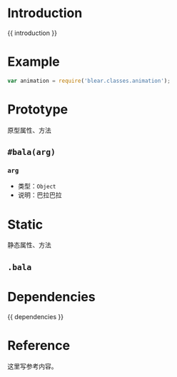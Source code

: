 # Introduction
{{ introduction }}





# Example
```js
var animation = require('blear.classes.animation');
```




# Prototype
原型属性、方法

## `#bala(arg)`

### `arg`
- 类型：`Object`
- 说明：巴拉巴拉






# Static
静态属性、方法


## `.bala`





# Dependencies
{{ dependencies }}





# Reference
这里写参考内容。

